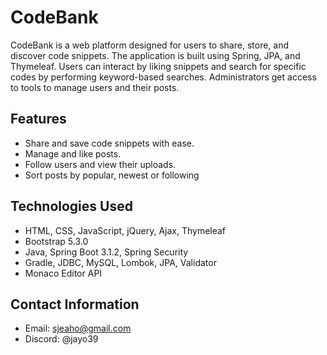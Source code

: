 # CodeBank

CodeBank is a web platform designed for users to share, store, and discover code snippets. The application is built using Spring, JPA, and Thymeleaf. Users can interact by liking snippets and search for specific codes by performing keyword-based searches. Administrators get access to tools to manage users and their posts.

## Features

- Share and save code snippets with ease.
- Manage and like posts.
- Follow users and view their uploads.
- Sort posts by popular, newest or following

## Technologies Used

- HTML, CSS, JavaScript, jQuery, Ajax, Thymeleaf
- Bootstrap 5.3.0
- Java, Spring Boot 3.1.2, Spring Security
- Gradle, JDBC, MySQL, Lombok, JPA, Validator
- Monaco Editor API

## Contact Information

- Email: sjeaho@gmail.com
- Discord: @jayo39
